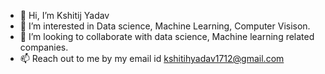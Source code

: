 - 👋 Hi, I’m Kshitij Yadav
- 👀 I’m interested in Data science, Machine Learning, Computer Visison.
- 💞️ I’m looking to collaborate with data science, Machine learning related companies.
- 📫 Reach out to me by my email id kshitihyadav1712@gmail.com

<!---
Kshitijyadav17/Kshitijyadav17 is a ✨ special ✨ repository because its `README.md` (this file) appears on your GitHub profile.
You can click the Preview link to take a look at your changes.
--->
